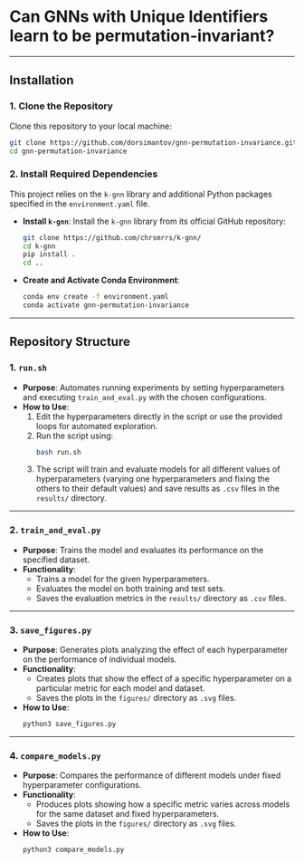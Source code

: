# Can GNNs with Unique Identifiers learn to be permutation-invariant?

---

## Installation

### 1. Clone the Repository
Clone this repository to your local machine:
```bash
git clone https://github.com/dorsimantov/gnn-permutation-invariance.git
cd gnn-permutation-invariance
```

### 2. Install Required Dependencies
This project relies on the `k-gnn` library and additional Python packages specified in the `environment.yaml` file.
- **Install `k-gnn`**:
  Install the `k-gnn` library from its official GitHub repository:
     ```bash
    git clone https://github.com/chrsmrrs/k-gnn/
    cd k-gnn
    pip install .
    cd ..
     ```
- **Create and Activate Conda Environment**:
  ```bash
  conda env create -f environment.yaml
  conda activate gnn-permutation-invariance
  ```

---

## Repository Structure

### 1. `run.sh`
- **Purpose**: Automates running experiments by setting hyperparameters and executing `train_and_eval.py` with the chosen configurations.
- **How to Use**:
  1. Edit the hyperparameters directly in the script or use the provided loops for automated exploration.
  2. Run the script using:
     ```bash
     bash run.sh
     ```
  3. The script will train and evaluate models for all different values of hyperparameters (varying one hyperparameters and fixing the others to their default values) and save results as `.csv` files in the `results/` directory.

---

### 2. `train_and_eval.py`
- **Purpose**: Trains the model and evaluates its performance on the specified dataset.
- **Functionality**:
  - Trains a model for the given hyperparameters.
  - Evaluates the model on both training and test sets.
  - Saves the evaluation metrics in the `results/` directory as `.csv` files.

---

### 3. `save_figures.py`
- **Purpose**: Generates plots analyzing the effect of each hyperparameter on the performance of individual models.
- **Functionality**:
  - Creates plots that show the effect of a specific hyperparameter on a particular metric for each model and dataset.
  - Saves the plots in the `figures/` directory as `.svg` files.
- **How to Use**:
     ```bash
     python3 save_figures.py
     ```
  
---

### 4. `compare_models.py`
- **Purpose**: Compares the performance of different models under fixed hyperparameter configurations.
- **Functionality**:
  - Produces plots showing how a specific metric varies across models for the same dataset and fixed hyperparameters.
  - Saves the plots in the `figures/` directory as `.svg` files.
- **How to Use**:
     ```bash
     python3 compare_models.py
     ```